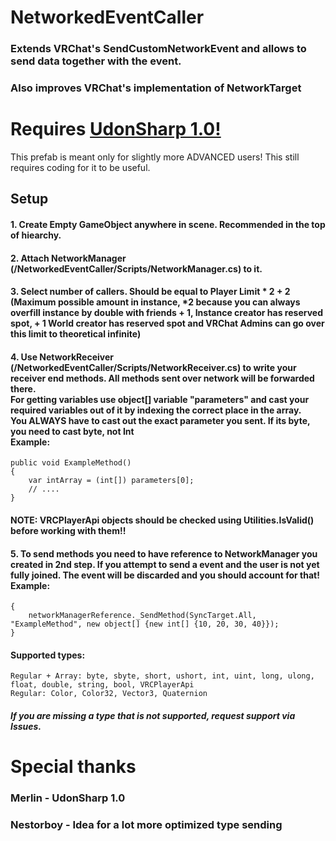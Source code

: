 # NetworkedEventCaller
### Extends VRChat's SendCustomNetworkEvent and allows to send data together with the event.
### Also improves VRChat's implementation of NetworkTarget

# Requires [UdonSharp 1.0!](https://discord.gg/bNNTbrDvUN)
This prefab is meant only for slightly more ADVANCED users! This still requires coding for it to be useful.


## Setup
#### 1. Create Empty GameObject anywhere in scene. Recommended in the top of hiearchy.
#### 2. Attach NetworkManager (/NetworkedEventCaller/Scripts/NetworkManager.cs) to it.
#### 3. Select number of callers. Should be equal to Player Limit * 2 + 2 (Maximum possible amount in instance, *2 because you can always overfill instance by double with friends + 1, Instance creator has reserved spot, + 1 World creator has reserved spot and VRChat Admins can go over this limit to theoretical infinite)
#### 4. Use NetworkReceiver (/NetworkedEventCaller/Scripts/NetworkReceiver.cs) to write your receiver end methods. All methods sent over network will be forwarded there. <br>  For getting variables use object[] variable "parameters" and cast your required variables out of it by indexing the correct place in the array.<br>You ALWAYS have to cast out the exact parameter you sent. If its byte, you need to cast byte, not Int<br>Example:
    public void ExampleMethod()
    {
        var intArray = (int[]) parameters[0];
        // .... 
    }
#### NOTE: VRCPlayerApi objects should be checked using Utilities.IsValid() before working with them!!
#### 5. To send methods you need to have reference to NetworkManager you created in 2nd step. If you attempt to send a event and the user is not yet fully joined. The event will be discarded and you should account for that!<br>Example:
    {
        networkManagerReference._SendMethod(SyncTarget.All, "ExampleMethod", new object[] {new int[] {10, 20, 30, 40}});
    }
#### Supported types:
    Regular + Array: byte, sbyte, short, ushort, int, uint, long, ulong, float, double, string, bool, VRCPlayerApi
    Regular: Color, Color32, Vector3, Quaternion
##### If you are missing a type that is not supported, request support via Issues.

# Special thanks
### Merlin - UdonSharp 1.0
### Nestorboy - Idea for a lot more optimized type sending
